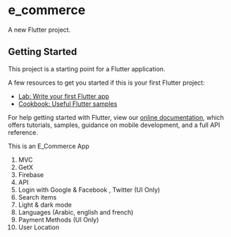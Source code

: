 # e_commerce

A new Flutter project.

## Getting Started

This project is a starting point for a Flutter application.

A few resources to get you started if this is your first Flutter project:

- [Lab: Write your first Flutter app](https://flutter.dev/docs/get-started/codelab)
- [Cookbook: Useful Flutter samples](https://flutter.dev/docs/cookbook)

For help getting started with Flutter, view our
[online documentation](https://flutter.dev/docs), which offers tutorials,
samples, guidance on mobile development, and a full API reference.

This is an E_Commerce App

1) MVC
2) GetX 
3) Firebase 
4) API
5) Login with Google & Facebook , Twitter (UI Only)
6) Search items 
7) Light & dark mode 
8) Languages (Arabic, english and french)
9) Payment Methods (UI Only)
10) User Location
